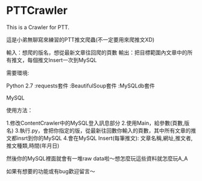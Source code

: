 # PTTCrawler

This is a Crawler for PTT.

這是小弟無聊寫來練習的PTT推文爬蟲(不一定要用來爬推文XD)

輸入：想爬的版名，想從最新文章往回爬的頁數
輸出：把目標範圍內文章中的所有推文，每個推文Insert一次到MySQL

需要環境:

Python 2.7
:requests套件
:BeautifulSoup套件
:MySQLdb套件

MySQL

使用方法：

1.修改ContentCrawler中的MySQL登入訊息部分
2.使用Main，給參數(頁數,版名)
3.執行.py，會把你指定的版，從最新往回數你輸入的頁數，其中所有文章的推文都insrt到你的MySQL
4.會在MySQL Insert(每筆推文): 文章名稱,網址,推文者,推文種類,時間(年月日)

然後你的MySQL裡面就會有一堆raw data啦～想怎麼玩這些資料就怎麼玩A_A

如果有想要的功能或有bug歡迎留言～